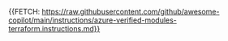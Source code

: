 {{FETCH: https://raw.githubusercontent.com/github/awesome-copilot/main/instructions/azure-verified-modules-terraform.instructions.md}}
